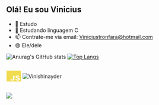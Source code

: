 ## Olá! Eu sou Vinicius
- 🔭 Estudo
- 🌱 Estudando linguagem C
- 📫 Contrate-me via email: Viniciustronfara@hotmail.com
- 😄 Ele/dele

![Anurag's GitHub stats](https://github-readme-stats.vercel.app/api?username=Vinishinayder&show_icons=true&theme=dracula)
[![Top Langs](https://github-readme-stats.vercel.app/api/top-langs/?username=Vinishinayder&layout=compact&langs_count=7&theme=dracula)](https://github.com/anuraghazra/github-readme-stats)
##
  <img align="center" alt="Rafa-Js" height="30" width="40" src="https://raw.githubusercontent.com/devicons/devicon/master/icons/javascript/javascript-plain.svg">
<img align="center" alt="Vinishinayder" height="30" width="40" src="https://cdn.jsdelivr.net/gh/devicons/devicon/icons/c/c-original.svg" />


  
  ##
 <div> 
    <a href="https://instagram.com/boobooddyy"_blank"><img src="https://img.shields.io/badge/-Instagram-%23E4405F?style=for-the-badge&logo=instagram&logoColor=white" target="_blank"></a>
    
   ##
   <div>
 

